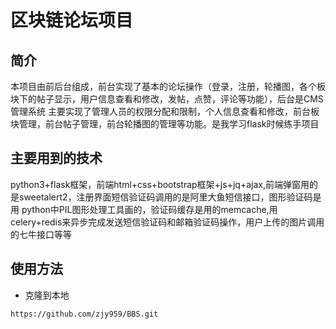 # 区块链论坛项目

## 简介
本项目由前后台组成，前台实现了基本的论坛操作（登录，注册，轮播图，各个板块下的帖子显示，用户信息查看和修改，发帖，点赞，评论等功能），后台是CMS管理系统
主要实现了管理人员的权限分配和限制，个人信息查看和修改，前台板块管理，前台帖子管理，前台轮播图的管理等功能。是我学习flask时候练手项目

## 主要用到的技术
python3+flask框架，前端html+css+bootstrap框架+js+jq+ajax,前端弹窗用的是sweetalert2，注册界面短信验证码调用的是阿里大鱼短信接口，图形验证码是用
python中PIL图形处理工具画的，验证码缓存是用的memcache,用celery+redis来异步完成发送短信验证码和邮箱验证码操作，用户上传的图片调用的七牛接口等等

## 使用方法
* 克隆到本地
```
https://github.com/zjy959/BBS.git
```
